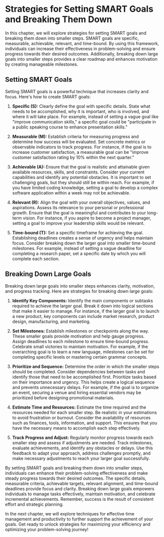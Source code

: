 Strategies for Setting SMART Goals and Breaking Them Down
==================================================================

In this chapter, we will explore strategies for setting SMART goals and breaking them down into smaller steps. SMART goals are specific, measurable, achievable, relevant, and time-bound. By using this framework, individuals can increase their effectiveness in problem-solving and ensure progress towards their desired outcomes. Additionally, breaking down large goals into smaller steps provides a clear roadmap and enhances motivation by creating manageable milestones.

**Setting SMART Goals**
-----------------------

Setting SMART goals is a powerful technique that increases clarity and focus. Here's how to create SMART goals:

1. **Specific (S):** Clearly define the goal with specific details. State what needs to be accomplished, why it is important, who is involved, and where it will take place. For example, instead of setting a vague goal like "improve communication skills," a specific goal could be "participate in a public speaking course to enhance presentation skills."

2. **Measurable (M):** Establish criteria for measuring progress and determine how success will be evaluated. Set concrete metrics or observable indicators to track progress. For instance, if the goal is to increase customer satisfaction, a measurable goal can be "improve customer satisfaction rating by 10% within the next quarter."

3. **Achievable (A):** Ensure that the goal is realistic and attainable given available resources, skills, and constraints. Consider your current capabilities and identify any potential obstacles. It is important to set challenging goals, but they should still be within reach. For example, if you have limited coding knowledge, setting a goal to develop a complex software application within a week may not be achievable.

4. **Relevant (R):** Align the goal with your overall objectives, values, and aspirations. Assess its relevance to your personal or professional growth. Ensure that the goal is meaningful and contributes to your long-term vision. For instance, if you aspire to become a project manager, setting a goal to improve your leadership skills would be relevant.

5. **Time-bound (T):** Set a specific timeframe for achieving the goal. Establishing deadlines creates a sense of urgency and helps maintain focus. Consider breaking down the larger goal into smaller time-bound milestones. For example, instead of setting a vague deadline for completing a research paper, set a specific date by which you will complete each section.

**Breaking Down Large Goals**
-----------------------------

Breaking down large goals into smaller steps enhances clarity, motivation, and progress tracking. Here are strategies for breaking down large goals:

1. **Identify Key Components:** Identify the main components or subtasks required to achieve the larger goal. Break it down into logical sections that make it easier to manage. For instance, if the larger goal is to launch a new product, key components can include market research, product design, manufacturing, and marketing.

2. **Set Milestones:** Establish milestones or checkpoints along the way. These smaller goals provide motivation and help gauge progress. Assign deadlines to each milestone to ensure time-bound progress. Celebrate small victories to maintain motivation. For example, if the overarching goal is to learn a new language, milestones can be set for completing specific levels or mastering certain grammar concepts.

3. **Prioritize and Sequence:** Determine the order in which the smaller steps should be completed. Consider dependencies between tasks and identify those that need to be accomplished first. Prioritize tasks based on their importance and urgency. This helps create a logical sequence and prevents unnecessary delays. For example, if the goal is to organize an event, securing a venue and hiring essential vendors may be prioritized before designing promotional materials.

4. **Estimate Time and Resources:** Estimate the time required and the resources needed for each smaller step. Be realistic in your estimations to avoid frustration or burnout. Consider the availability of resources such as finances, tools, information, and support. This ensures that you have the necessary means to accomplish each step effectively.

5. **Track Progress and Adjust:** Regularly monitor progress towards each smaller step and assess if adjustments are needed. Track milestones, evaluate achievements, and identify any obstacles or delays. Use this feedback to adapt your approach, address challenges promptly, and make necessary adjustments to reach your larger goal successfully.

By setting SMART goals and breaking them down into smaller steps, individuals can enhance their problem-solving effectiveness and make steady progress towards their desired outcomes. The specific details, measurable criteria, achievable targets, relevant alignment, and time-bound deadlines provide focus and clarity. Breaking down large goals empowers individuals to manage tasks effectively, maintain motivation, and celebrate incremental achievements. Remember, success is the result of consistent effort and strategic planning.

In the next chapter, we will explore techniques for effective time management and productivity to further support the achievement of your goals. Get ready to unlock strategies for maximizing your efficiency and optimizing your problem-solving journey!
